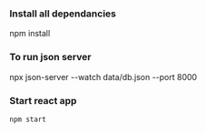 ### Install all dependancies
 npm install
### To run json server
 npx json-server --watch data/db.json --port 8000

### Start react app
    npm start